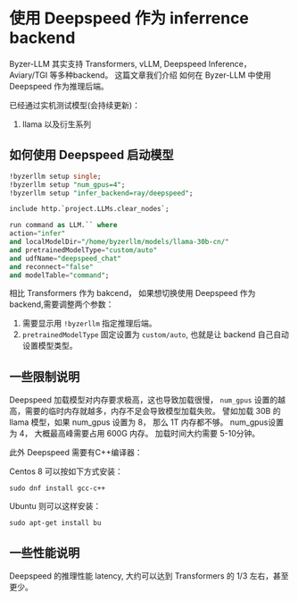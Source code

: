 # 使用 Deepspeed 作为 inferrence backend

Byzer-LLM 其实支持 Transformers, vLLM, Deepspeed Inference， Aviary/TGI 等多种backend。 这篇文章我们介绍
如何在 Byzer-LLM 中使用 Deepspeed 作为推理后端。

已经通过实机测试模型(会持续更新)：

1. llama 以及衍生系列 

## 如何使用 Deepspeed 启动模型

```sql
!byzerllm setup single;
!byzerllm setup "num_gpus=4";
!byzerllm setup "infer_backend=ray/deepspeed";

include http.`project.LLMs.clear_nodes`;

run command as LLM.`` where 
action="infer"
and localModelDir="/home/byzerllm/models/llama-30b-cn/"
and pretrainedModelType="custom/auto"
and udfName="deepspeed_chat"
and reconnect="false"
and modelTable="command";
```

相比 Transformers 作为 bakcend， 如果想切换使用 Deepspeed  作为 backend,需要调整两个参数：

1. 需要显示用 `!byzerllm`  指定推理后端。
2. `pretrainedModelType` 固定设置为 `custom/auto`, 也就是让 backend 自己自动设置模型类型。


## 一些限制说明

Deepspeed 加载模型对内存要求极高，这也导致加载很慢， `num_gpus`  设置的越高，需要的临时内存就越多，内存不足会导致模型加载失败。
譬如加载 30B 的 llama 模型，如果 num_gpus 设置为 8， 那么 1T 内存都不够。 num_gpus设置为 4， 大概最高峰需要占用 600G 内存。
加载时间大约需要 5-10分钟。

此外 Deepspeed 需要有C++编译器：

Centos 8 可以按如下方式安装：

```
sudo dnf install gcc-c++
```

Ubuntu  则可以这样安装：

```
sudo apt-get install bu
```

## 一些性能说明

Deepspeed 的推理性能 latency, 大约可以达到 Transformers 的 1/3 左右，甚至更少。